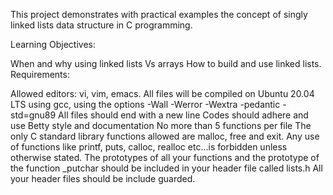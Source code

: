 This project demonstrates with practical examples the concept of singly linked lists data structure in C programming.

Learning Objectives:

When and why using linked lists Vs arrays
How to build and use linked lists.
Requirements:

Allowed editors: vi, vim, emacs.
All files will be compiled on Ubuntu 20.04 LTS using gcc, using the options -Wall -Werror -Wextra -pedantic -std=gnu89
All files should end with a new line
Codes should adhere and use Betty style and documentation
No more than 5 functions per file
The only C standard library functions allowed are malloc, free and exit. Any use of functions like printf, puts, calloc, realloc etc...is forbidden unless otherwise stated.
The prototypes of all your functions and the prototype of the function _putchar should be included in your header file called lists.h
All your header files should be include guarded.

